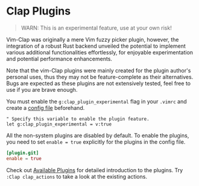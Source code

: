 # Clap Plugins

> WARN: This is an experimental feature, use at your own risk!

Vim-Clap was originally a mere Vim fuzzy picker plugin, however, the integration of a robust Rust backend unveiled the potential to implement various additional functionalities effortlessly, for enjoyable experimentation and potential performance enhancements.

Note that the vim-Clap plugins were mainly created for the plugin author's personal uses, thus they may not be feature-complete as their alternatives. Bugs are expected as these plugins are not extensively tested, feel free to use if you are brave enough.

You must enable the `g:clap_plugin_experimental` flag in your `.vimrc` and create a [config file](./config.md) beforehand.

```vim
" Specify this variable to enable the plugin feature.
let g:clap_plugin_experimental = v:true
```

All the non-system plugins are disabled by default. To enable the plugins, you need to set `enable = true` explicitly for the plugins in the config file.

```toml
[plugin.git]
enable = true
```

Check out [Available Plugins](./plugins.md) for detailed introduction to the plugins. Try `:Clap clap_actions` to take a look at the existing actions.
